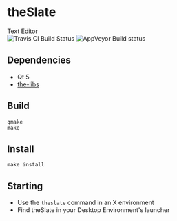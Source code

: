 # theSlate
Text Editor<br />
![Travis CI Build Status](https://travis-ci.org/vicr123/theSlate.svg?branch=blueprint) ![AppVeyor Build status](https://ci.appveyor.com/api/projects/status/uy0gbyl5h817ytwj/branch/master?svg=true)


## Dependencies
- Qt 5
- [the-libs](https://github.com/vicr123/the-libs)

## Build
```
qmake
make
```

## Install
```
make install
```

## Starting
- Use the `theslate` command in an X environment
- Find theSlate in your Desktop Environment's launcher

